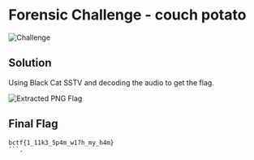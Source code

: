 # Forensic Challenge - couch potato
![Challenge](https://github.com/x03ee/H7CTF-Writeups/blob/main/misc/had%20lunch/challenge.png)

## Solution
Using Black Cat SSTV and decoding the audio to get the flag.

![Extracted PNG Flag](https://github.com/x03ee/H7CTF-Writeups/blob/main/misc/had%20lunch/challenge.png)

## Final Flag
```
bctf{1_11k3_5p4m_w17h_my_h4m}
```.